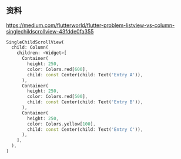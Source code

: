 #  
## 资料

https://medium.com/flutterworld/flutter-problem-listview-vs-column-singlechildscrollview-43fdde0fa355



``` dart
SingleChildScrollView( 
  child: Column(
    children: <Widget>[
      Container(
        height: 250,
        color: Colors.red[600],
        child: const Center(child: Text('Entry A')),
      ),
      Container(
        height: 250,
        color: Colors.red[500],
        child: const Center(child: Text('Entry B')),
      ),
      Container(
        height: 250,
        color: Colors.yellow[100],
        child: const Center(child: Text('Entry C')),
      ),
    ],
  ),
)
```